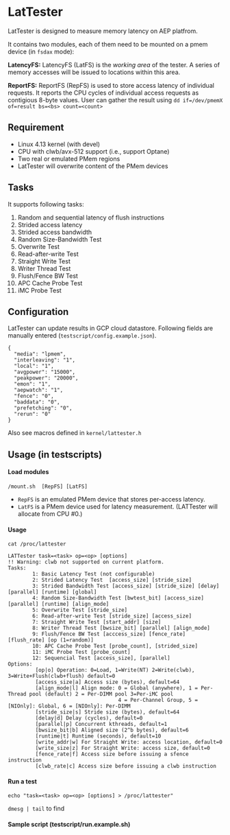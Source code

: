 # LatTester

LatTester is designed to measure memory latency on AEP platfrom.

It contains two modules, each of them need to be mounted on a pmem device (in `fsdax` mode):

**LatencyFS:** LatencyFS (LatFS) is the *working area* of the tester. A series of memory accesses will be issued to locations within this area.

**ReportFS:** ReportFS (RepFS) is used to store access latency of individual requests. It reports the CPU cycles of individual access requests as contigious 8-byte values. User can gather the result using `dd if=/dev/pmemX of=result bs=<bs> count=<count>`


## Requirement
- Linux 4.13 kernel (with devel)
- CPU with clwb/avx-512 support (i.e., support Optane)
- Two real or emulated PMem regions
- LatTester will overwrite content of the PMem devices

## Tasks
It supports following tasks:
1. Random and sequential latency of flush instructions
2. Strided access latency
3. Strided access bandwidth
4. Random Size-Bandwidth Test
5. Overwrite Test
6. Read-after-write Test
7. Straight Write Test
8. Writer Thread Test
9. Flush/Fence BW Test
10. APC Cache Probe Test
11. iMC Probe Test

## Configuration
LatTester can update results in GCP cloud datastore. Following fields are manually entered (`testscript/config.example.json`).
```
{
  "media": "lpmem",
  "interleaving": "1",
  "local": "1",
  "avgpower": "15000",
  "peakpower": "20000",
  "emon": "1",
  "aepwatch": "1",
  "fence": "0",
  "baddata": "0",
  "prefetching": "0",
  "rerun": "0"
}
```

Also see macros defined in `kernel/lattester.h`

## Usage (in testscripts)

#### Load modules

 `/mount.sh  [RepFS] [LatFS]`

- `RepFS` is an emulated PMem device that stores per-access latency.
- `LatFS` is a PMem device used for latency measurement. (LATTester will allocate from CPU #0.)

#### Usage

`cat /proc/lattester`

```
LATTester task=<task> op=<op> [options]
!! Warning: clwb not supported on current platform.
Tasks:
        1: Basic Latency Test (not configurable)
        2: Strided Latency Test  [access_size] [stride_size]
        3: Strided Bandwidth Test [access_size] [stride_size] [delay] [parallel] [runtime] [global]
        4: Random Size-Bandwidth Test [bwtest_bit] [access_size] [parallel] [runtime] [align_mode]
        5: Overwrite Test [stride_size]
        6: Read-after-write Test [stride_size] [access_size]
        7: Straight Write Test [start_addr] [size]
        8: Writer Thread Test [bwsize_bit] [parallel] [align_mode]
        9: Flush/Fence BW Test [acccess_size] [fence_rate] [flush_rate] [op (1=random)]
        10: APC Cache Probe Test [probe_count], [strided_size]
        11: iMC Probe Test [probe_count]
        12: Sequencial Test [access_size], [parallel]
Options:
         [op|o] Operation: 0=Load, 1=Write(NT) 2=Write(clwb), 3=Write+Flush(clwb+flush) default=0
         [access_size|a] Access size (bytes), default=64
         [align_mode|l] Align mode: 0 = Global (anywhere), 1 = Per-Thread pool (default) 2 = Per-DIMM pool 3=Per-iMC pool
                                    4 = Per-Channel Group, 5 = [NIOnly]: Global, 6 = [NIOnly]: Per-DIMM
         [stride_size|s] Stride size (bytes), default=64
         [delay|d] Delay (cycles), default=0
         [parallel|p] Concurrent kthreads, default=1
         [bwsize_bit|b] Aligned size (2^b bytes), default=6
         [runtime|t] Runtime (seconds), default=10
         [write_addr|w] For Straight Write: access location, default=0 
         [write_size|z] For Straight Write: access size, default=0 
         [fence_rate|f] Access size before issuing a sfence instruction 
         [clwb_rate|c] Access size before issuing a clwb instruction 
```

#### Run a test

`echo "task=<task> op=<op> [options] > /proc/lattester"`

`dmesg | tail` to find 

#### Sample script (testscript/run.example.sh)

